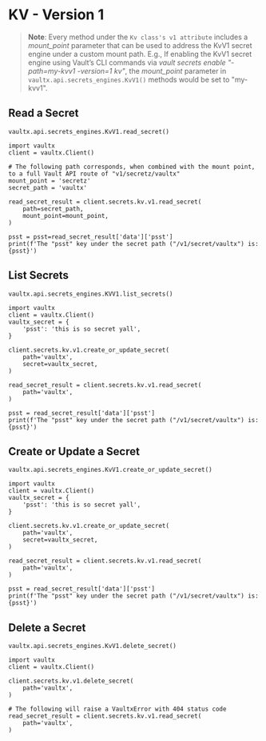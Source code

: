 # KV - Version 1

>**Note**:
> Every method under the `Kv class's v1 attribute` includes a _mount_point_ parameter 
> that can be used to address the KvV1 secret engine under a custom mount path. 
> E.g., If enabling the KvV1 secret engine using Vault’s CLI commands 
> via _vault secrets enable "-path=my-kvv1 -version=1 kv"_, 
> the _mount_point_ parameter in `vaultx.api.secrets_engines.KvV1()` methods would be set to "my-kvv1".

## Read a Secret

`vaultx.api.secrets_engines.KvV1.read_secret()`

```python3
import vaultx
client = vaultx.Client()

# The following path corresponds, when combined with the mount point, to a full Vault API route of "v1/secretz/vaultx"
mount_point = 'secretz'
secret_path = 'vaultx'

read_secret_result = client.secrets.kv.v1.read_secret(
    path=secret_path,
    mount_point=mount_point,
)

psst = psst=read_secret_result['data']['psst']
print(f'The "psst" key under the secret path ("/v1/secret/vaultx") is: {psst}')
```

## List Secrets

`vaultx.api.secrets_engines.KVV1.list_secrets()`

```python3
import vaultx
client = vaultx.Client()
vaultx_secret = {
    'psst': 'this is so secret yall',
}

client.secrets.kv.v1.create_or_update_secret(
    path='vaultx',
    secret=vaultx_secret,
)

read_secret_result = client.secrets.kv.v1.read_secret(
    path='vaultx',
)

psst = read_secret_result['data']['psst']
print(f'The "psst" key under the secret path ("/v1/secret/vaultx") is: {psst}')
```

## Create or Update a Secret

`vaultx.api.secrets_engines.KvV1.create_or_update_secret()`

```python3
import vaultx
client = vaultx.Client()
vaultx_secret = {
    'psst': 'this is so secret yall',
}

client.secrets.kv.v1.create_or_update_secret(
    path='vaultx',
    secret=vaultx_secret,
)

read_secret_result = client.secrets.kv.v1.read_secret(
    path='vaultx',
)

psst = read_secret_result['data']['psst']
print(f'The "psst" key under the secret path ("/v1/secret/vaultx") is: {psst}')
```

## Delete a Secret

`vaultx.api.secrets_engines.KvV1.delete_secret()`

```python3
import vaultx
client = vaultx.Client()

client.secrets.kv.v1.delete_secret(
    path='vaultx',
)

# The following will raise a VaultxError with 404 status code
read_secret_result = client.secrets.kv.v1.read_secret(
    path='vaultx',
)
```